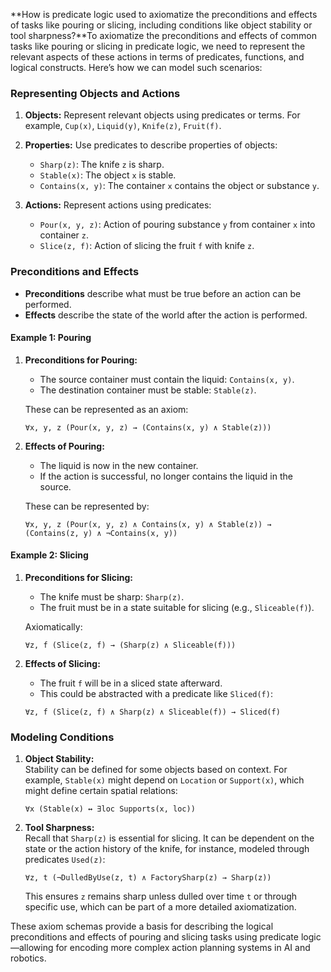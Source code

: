 **How is predicate logic used to axiomatize the preconditions and effects of tasks like pouring or slicing, including conditions like object stability or tool sharpness?**To axiomatize the preconditions and effects of common tasks like pouring or slicing in predicate logic, we need to represent the relevant aspects of these actions in terms of predicates, functions, and logical constructs. Here’s how we can model such scenarios:

### Representing Objects and Actions
1. **Objects:** Represent relevant objects using predicates or terms. For example, `Cup(x)`, `Liquid(y)`, `Knife(z)`, `Fruit(f)`.

2. **Properties:** Use predicates to describe properties of objects:
   - `Sharp(z)`: The knife `z` is sharp.
   - `Stable(x)`: The object `x` is stable.
   - `Contains(x, y)`: The container `x` contains the object or substance `y`.

3. **Actions:** Represent actions using predicates:
   - `Pour(x, y, z)`: Action of pouring substance `y` from container `x` into container `z`.
   - `Slice(z, f)`: Action of slicing the fruit `f` with knife `z`.

### Preconditions and Effects
- **Preconditions** describe what must be true before an action can be performed.
- **Effects** describe the state of the world after the action is performed.

#### Example 1: Pouring
1. **Preconditions for Pouring:**
   - The source container must contain the liquid: `Contains(x, y)`.
   - The destination container must be stable: `Stable(z)`.

   These can be represented as an axiom:

   ```plaintext
   ∀x, y, z (Pour(x, y, z) → (Contains(x, y) ∧ Stable(z)))
   ```

2. **Effects of Pouring:**
   - The liquid is now in the new container.
   - If the action is successful, no longer contains the liquid in the source.

   These can be represented by:

   ```plaintext
   ∀x, y, z (Pour(x, y, z) ∧ Contains(x, y) ∧ Stable(z)) → (Contains(z, y) ∧ ¬Contains(x, y))
   ```

#### Example 2: Slicing
1. **Preconditions for Slicing:**
   - The knife must be sharp: `Sharp(z)`.
   - The fruit must be in a state suitable for slicing (e.g., `Sliceable(f)`).

   Axiomatically:

   ```plaintext
   ∀z, f (Slice(z, f) → (Sharp(z) ∧ Sliceable(f)))
   ```

2. **Effects of Slicing:**
   - The fruit `f` will be in a sliced state afterward.
   - This could be abstracted with a predicate like `Sliced(f)`:

   ```plaintext
   ∀z, f (Slice(z, f) ∧ Sharp(z) ∧ Sliceable(f)) → Sliced(f)
   ```

### Modeling Conditions
1. **Object Stability:**  
   Stability can be defined for some objects based on context. For example, `Stable(x)` might depend on `Location` or `Support(x)`, which might define certain spatial relations:
   
   ```plaintext
   ∀x (Stable(x) ↔ ∃loc Supports(x, loc))
   ```

2. **Tool Sharpness:**  
   Recall that `Sharp(z)` is essential for slicing. It can be dependent on the state or the action history of the knife, for instance, modeled through predicates `Used(z)`:

   ```plaintext
   ∀z, t (¬DulledByUse(z, t) ∧ FactorySharp(z) → Sharp(z))
   ```

   This ensures `z` remains sharp unless dulled over time `t` or through specific use, which can be part of a more detailed axiomatization.

These axiom schemas provide a basis for describing the logical preconditions and effects of pouring and slicing tasks using predicate logic—allowing for encoding more complex action planning systems in AI and robotics.